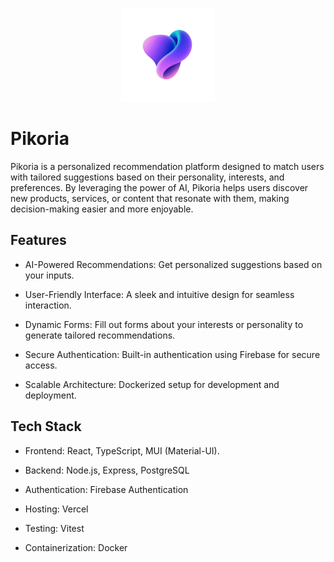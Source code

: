 <p align="center">
  <img src="client/src/assets/pikoria.png" alt="Pikoria Logo" width="150" />
</p>

# Pikoria 

Pikoria is a personalized recommendation platform designed to match users with tailored suggestions based on their personality, interests, and preferences. By leveraging the power of AI, Pikoria helps users discover new products, services, or content that resonate with them, making decision-making easier and more enjoyable.

## Features

 - AI-Powered Recommendations: Get personalized suggestions based on your inputs.

 - User-Friendly Interface: A sleek and intuitive design for seamless interaction.

 - Dynamic Forms: Fill out forms about your interests or personality to generate tailored recommendations.

 - Secure Authentication: Built-in authentication using Firebase for secure access.

 - Scalable Architecture: Dockerized setup for development and deployment.

## Tech Stack

 - Frontend: React, TypeScript, MUI (Material-UI).

 - Backend: Node.js, Express, PostgreSQL

 - Authentication: Firebase Authentication

 - Hosting: Vercel

 - Testing: Vitest

 - Containerization: Docker
